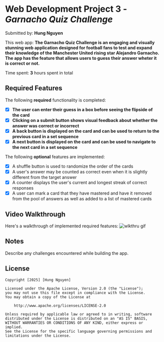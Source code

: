 # Web Development Project 3 - *Garnacho Quiz Challenge*

Submitted by: **Hung Nguyen**

This web app: **The Garnacho Quiz Challenge is an engaging and visually stunning web application designed for football fans to test and expand their knowledge of the Manchester United rising star Alejandro Garnacho. The app has the feature that allows users to guess their answer wheter it is correct or not.**

Time spent: **3** hours spent in total

## Required Features

The following **required** functionality is completed:

- [x] **The user can enter their guess in a box before seeing the flipside of the card**
- [x] **Clicking on a submit button shows visual feedback about whether the answer was correct or incorrect**
- [x] **A back button is displayed on the card and can be used to return to the previous card in a set sequence**
- [x] **A next button is displayed on the card and can be used to navigate to the next card in a set sequence**

The following **optional** features are implemented:

- [x] A shuffle button is used to randomize the order of the cards
- [x] A user's answer may be counted as correct even when it is slightly different from the target answer
- [x] A counter displays the user's current and longest streak of correct responses
- [x] A user can mark a card that they have mastered and have it removed from the pool of answers as well as added to a list of mastered cards

## Video Walkthrough

Here's a walkthrough of implemented required features:
![wlkthru gif](/public/photos/garnacho-quiz.gif)
## Notes

Describe any challenges encountered while building the app.

## License

    Copyright [2025] [Hung Nguyen]

    Licensed under the Apache License, Version 2.0 (the "License");
    you may not use this file except in compliance with the License.
    You may obtain a copy of the License at

        http://www.apache.org/licenses/LICENSE-2.0

    Unless required by applicable law or agreed to in writing, software
    distributed under the License is distributed on an "AS IS" BASIS,
    WITHOUT WARRANTIES OR CONDITIONS OF ANY KIND, either express or implied.
    See the License for the specific language governing permissions and
    limitations under the License.